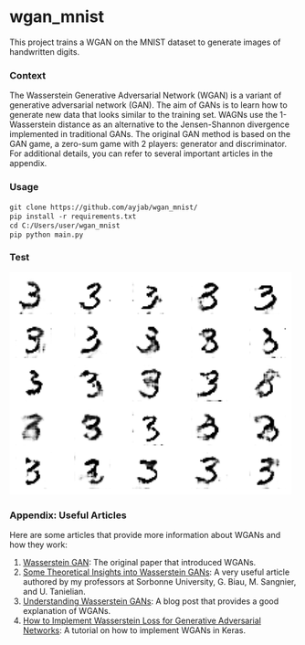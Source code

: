 # wgan_mnist
This project trains a WGAN on the MNIST dataset to generate images of handwritten digits.

### Context

The Wasserstein Generative Adversarial Network (WGAN) is a variant of generative adversarial network (GAN).
The aim of GANs is to learn how to generate new data that looks similar to the training set.
WAGNs use the 1-Wasserstein distance as an alternative to the Jensen-Shannon divergence implemented in traditional GANs.
The original GAN method is based on the GAN game, a zero-sum game with 2 players: generator and discriminator. <br>
For additional details, you can refer to several important articles in the appendix.

### Usage 
```
git clone https://github.com/ayjab/wgan_mnist/
pip install -r requirements.txt
cd C:/Users/user/wgan_mnist
pip python main.py
```
### Test

![Generation of 25 of the number 3 using WGANs.](test.png)

### Appendix: Useful Articles

Here are some articles that provide more information about WGANs and how they work:

1. [Wasserstein GAN](https://arxiv.org/abs/1701.07875): The original paper that introduced WGANs.
2. [Some Theoretical Insights into Wasserstein GANs](https://arxiv.org/abs/2006.02682): A very useful article authored by my professors at Sorbonne University, G. Biau, M. Sangnier, and U. Tanielian.
3. [Understanding Wasserstein GANs](https://medium.com/@jonathan_hui/gan-wasserstein-gan-wgan-gp-6a1a2aa1b490): A blog post that provides a good explanation of WGANs.
4. [How to Implement Wasserstein Loss for Generative Adversarial Networks]([https://machinelearningmastery.com/how-to-implement-wasserstein-loss-for-generative-adversarial-networks/](https://machinelearningmastery.com/how-to-code-a-wasserstein-generative-adversarial-network-wgan-from-scratch/)https://machinelearningmastery.com/how-to-code-a-wasserstein-generative-adversarial-network-wgan-from-scratch/): A tutorial on how to implement WGANs in Keras.


